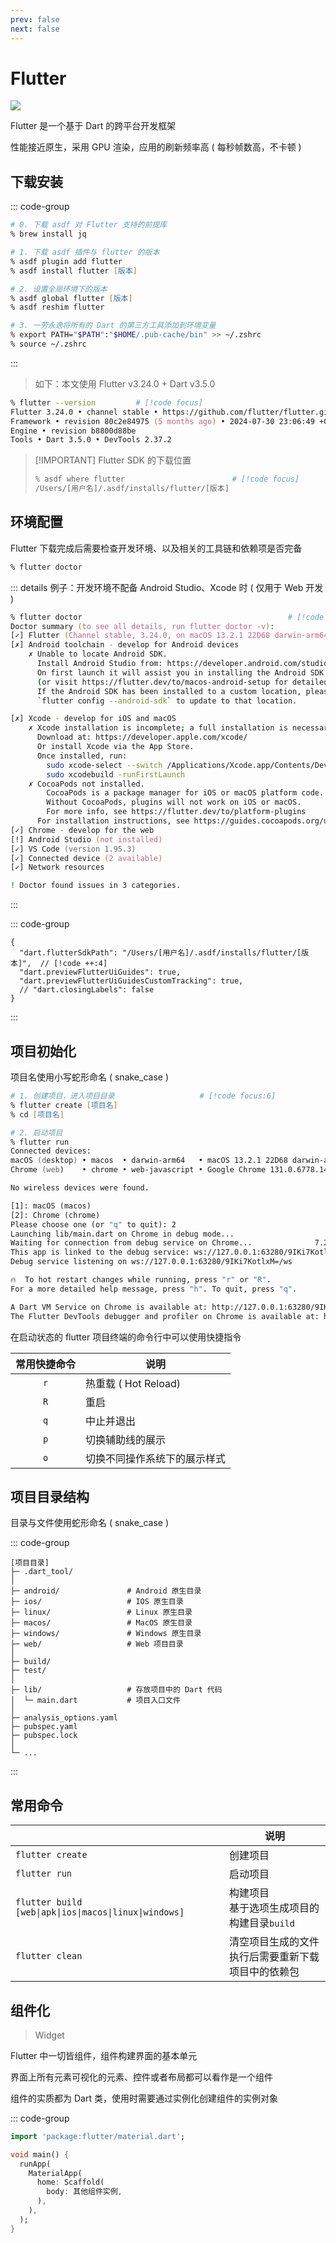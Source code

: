 ```yaml
---
prev: false
next: false
---
```


# Flutter

![](/static/skill-images/mobile-app--flutter.png)

Flutter 是一个基于 Dart 的跨平台开发框架

性能接近原生，采用 GPU 渲染，应用的刷新频率高 ( 每秒帧数高，不卡顿 )

## 下载安装

::: code-group

```zsh [asdf]
# 0. 下载 asdf 对 Flutter 支持的前提库
% brew install jq

# 1. 下载 asdf 插件与 flutter 的版本
% asdf plugin add flutter
% asdf install flutter [版本]

# 2. 设置全局环境下的版本
% asdf global flutter [版本]
% asdf reshim flutter

# 3. 一劳永逸将所有的 Dart 的第三方工具添加到环境变量
% export PATH="$PATH":"$HOME/.pub-cache/bin" >> ~/.zshrc
% source ~/.zshrc
```

:::

> 如下：本文使用 Flutter v3.24.0 + Dart v3.5.0

```zsh
% flutter --version         # [!code focus]
Flutter 3.24.0 • channel stable • https://github.com/flutter/flutter.git
Framework • revision 80c2e84975 (5 months ago) • 2024-07-30 23:06:49 +0700
Engine • revision b8800d88be
Tools • Dart 3.5.0 • DevTools 2.37.2
```

> [!IMPORTANT] Flutter SDK 的下载位置
>
> ```zsh
> % asdf where flutter                        # [!code focus]
> /Users/[用户名]/.asdf/installs/flutter/[版本]
> ```

## 环境配置

Flutter 下载完成后需要检查开发环境、以及相关的工具链和依赖项是否完备

```zsh
% flutter doctor
```

::: details 例子：开发环境不配备 Android Studio、Xcode 时 ( 仅用于 Web 开发 )

```zsh
% flutter doctor                                              # [!code focus]
Doctor summary (to see all details, run flutter doctor -v):
[✓] Flutter (Channel stable, 3.24.0, on macOS 13.2.1 22D68 darwin-arm64, locale zh-Hans-JP)
[✗] Android toolchain - develop for Android devices
    ✗ Unable to locate Android SDK.
      Install Android Studio from: https://developer.android.com/studio/index.html
      On first launch it will assist you in installing the Android SDK components.
      (or visit https://flutter.dev/to/macos-android-setup for detailed instructions).
      If the Android SDK has been installed to a custom location, please use
      `flutter config --android-sdk` to update to that location.

[✗] Xcode - develop for iOS and macOS
    ✗ Xcode installation is incomplete; a full installation is necessary for iOS and macOS development.
      Download at: https://developer.apple.com/xcode/
      Or install Xcode via the App Store.
      Once installed, run:
        sudo xcode-select --switch /Applications/Xcode.app/Contents/Developer
        sudo xcodebuild -runFirstLaunch
    ✗ CocoaPods not installed.
        CocoaPods is a package manager for iOS or macOS platform code.
        Without CocoaPods, plugins will not work on iOS or macOS.
        For more info, see https://flutter.dev/to/platform-plugins
      For installation instructions, see https://guides.cocoapods.org/using/getting-started.html#installation
[✓] Chrome - develop for the web
[!] Android Studio (not installed)
[✓] VS Code (version 1.95.3)
[✓] Connected device (2 available)
[✓] Network resources

! Doctor found issues in 3 categories.
```

:::

::: code-group

```json{0} [VSCode 插件配置]
{
  "dart.flutterSdkPath": "/Users/[用户名]/.asdf/installs/flutter/[版本]",  // [!code ++:4]
  "dart.previewFlutterUiGuides": true,
  "dart.previewFlutterUiGuidesCustomTracking": true,
  // "dart.closingLabels": false
}
```

:::

## 项目初始化

项目名使用小写蛇形命名 ( snake_case )

```zsh
# 1. 创建项目，进入项目目录                   # [!code focus:6]
% flutter create [项目名]
% cd [项目名]

# 2. 启动项目
% flutter run
Connected devices:
macOS (desktop) • macos  • darwin-arm64   • macOS 13.2.1 22D68 darwin-arm64
Chrome (web)    • chrome • web-javascript • Google Chrome 131.0.6778.140

No wireless devices were found.

[1]: macOS (macos)
[2]: Chrome (chrome)
Please choose one (or "q" to quit): 2
Launching lib/main.dart on Chrome in debug mode...
Waiting for connection from debug service on Chrome...              7.2s
This app is linked to the debug service: ws://127.0.0.1:63280/9IKi7KotlxM=/ws
Debug service listening on ws://127.0.0.1:63280/9IKi7KotlxM=/ws

🔥  To hot restart changes while running, press "r" or "R".
For a more detailed help message, press "h". To quit, press "q".

A Dart VM Service on Chrome is available at: http://127.0.0.1:63280/9IKi7KotlxM=
The Flutter DevTools debugger and profiler on Chrome is available at: http://127.0.0.1:9101?uri=http://127.0.0.1:63280/9IKi7KotlxM=
```

在启动状态的 flutter 项目终端的命令行中可以使用快捷指令

| 常用快捷命令 | 说明                         |
| :----------: | ---------------------------- |
|     `r`      | 热重载 ( Hot Reload)         |
|     `R`      | 重启                         |
|     `q`      | 中止并退出                   |
|     `p`      | 切换辅助线的展示             |
|     `o`      | 切换不同操作系统下的展示样式 |

## 项目目录结构

目录与文件使用蛇形命名 ( snake_case )

::: code-group

```[目录结构]
[项目目录]
├─ .dart_tool/
│
├─ android/               # Android 原生目录
├─ ios/                   # IOS 原生目录
├─ linux/                 # Linux 原生目录
├─ macos/                 # MacOS 原生目录
├─ windows/               # Windows 原生目录
├─ web/                   # Web 项目目录
│
├─ build/
├─ test/
│
├─ lib/                   # 存放项目中的 Dart 代码
│  └─ main.dart           # 项目入口文件
│
├─ analysis_options.yaml
├─ pubspec.yaml
├─ pubspec.lock
│
└─ ...
```

:::

## 常用命令

|                                                        | 说明                                                    |
| ------------------------------------------------------ | ------------------------------------------------------- |
| `flutter create`                                       | 创建项目                                                |
| `flutter run`                                          | 启动项目                                                |
| `flutter build [web\|apk\|ios\|macos\|linux\|windows]` | 构建项目<br/>基于选项生成项目的构建目录`build`          |
| `flutter clean`                                        | 清空项目生成的文件<br/>执行后需要重新下载项目中的依赖包 |

## 组件化

> Widget

Flutter 中一切皆组件，组件构建界面的基本单元

界面上所有元素可视化的元素、控件或者布局都可以看作是一个组件

组件的实质都为 Dart 类，使用时需要通过实例化创建组件的实例对象

::: code-group

```dart [lib/main.dart]
import 'package:flutter/material.dart';

void main() {
  runApp(
    MaterialApp(
      home: Scaffold(
        body: 其他组件实例,
      ),
    ),
  );
}
```
